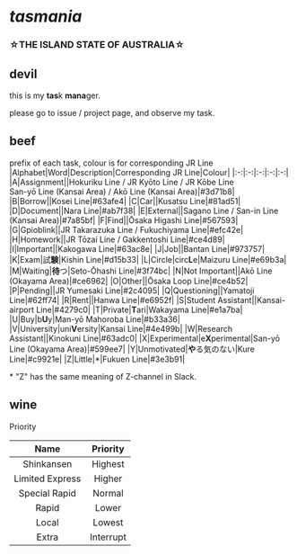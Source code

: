 # *tasmania*
### ☆THE ISLAND STATE OF AUSTRALIA☆
## devil
this is my **tas**k **mana**ger.

please go to issue / project page, and observe my task.

## beef
prefix of each task, colour is for corresponding JR Line
|Alphabet|Word|Description|Corresponding JR Line|Colour|
|:-:|:-:|:-:|:-:|:-:|
|A|Assignment||Hokuriku Line / JR Kyōto Line / JR Kōbe Line<br>San-yō Line (Kansai Area) / Akō Line (Kansai Area)|#3d71b8|
|B|Borrow||Kosei Line|#63afe4|
|C|Car||Kusatsu Line|#81ad51|
|D|Document||Nara Line|#ab7f38|
|E|External||Sagano Line / San-in Line (Kansai Area)|#7a85bf|
|F|Find||Ōsaka Higashi Line|#567593|
|G|Gpioblink||JR Takarazuka Line / Fukuchiyama Line|#efc42e|
|H|Homework||JR Tōzai Line / Gakkentoshi Line|#ce4d89|
|I|Important||Kakogawa Line|#63ac8e|
|J|Job||Bantan Line|#973757|
|K|Exam|試**験**|Kishin Line|#d15b33|
|L|Circle|circ**L**e|Maizuru Line|#e69b3a|
|M|Waiting|**待**つ|Seto-Ōhashi Line|#3f74bc|
|N|Not Important||Akō Line (Okayama Area)|#ce6962|
|O|Other||Ōsaka Loop Line|#ce4b52|
|P|Pending||JR Yumesaki Line|#2c4095|
|Q|Questioning||Yamatoji Line|#62ff74|
|R|Rent||Hanwa Line|#e6952f|
|S|Student Assistant||Kansai-airport Line|#4279c0|
|T|Private|**T**ari|Wakayama Line|#e1a7ba|
|U|Buy|b**U**y|Man-yō Mahoroba Line|#b33a36|
|V|University|uni**V**ersity|Kansai Line|#4e499b|
|W|Research Assistant||Kinokuni Line|#63adc0|
|X|Experimental|e**X**perimental|San-yō Line (Okayama Area)|#599ee7|
|Y|Unmotivated|**や**る気のない|Kure Line|#c9921e|
|Z|Little|\*|Fukuen Line|#3e3b91|

\* "Z" has the same meaning of Z-channel in Slack.

## wine

Priority

|Name|Priority|
|:-:|:-:|
|Shinkansen|Highest|
|Limited Express|Higher|
|Special Rapid|Normal|
|Rapid|Lower|
|Local|Lowest|
|Extra|Interrupt|
